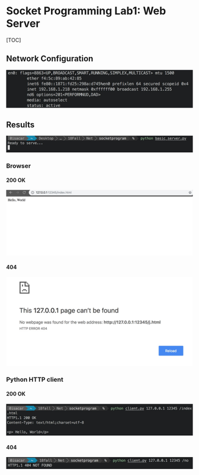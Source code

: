 # Socket Programming Lab1: Web Server

[TOC]

## Network Configuration

![](media/15390140020073/15390140591869.jpg)

## Results
![](media/15390140020073/15390141643222.jpg)

### Browser
#### 200 OK
![](media/15390140020073/15390142142138.jpg)

#### 404
![](media/15390140020073/15390142808662.jpg)

### Python HTTP client
#### 200 OK
![](media/15390140020073/15390144232587.jpg)

#### 404
![](media/15390140020073/15390144470866.jpg)




